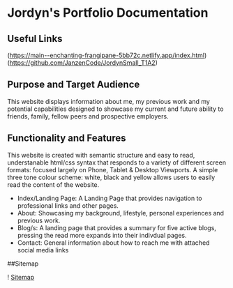 # **Jordyn's Portfolio Documentation**

## Useful Links

(https://main--enchanting-frangipane-5bb72c.netlify.app/index.html)
(https://github.com/JanzenCode/JordynSmall_T1A2)

## Purpose and Target Audience

This website displays information about me, my previous work and my potential capabilities designed to showcase my current and future ability to friends, family, fellow peers and prospective employers. 

## Functionality and Features 

This website is created with semantic structure and easy to read, understanable html/css syntax that responds to a variety of different screen formats: focused largely on Phone, Tablet & Desktop Viewports. A simple three tone colour scheme: white, black and yellow allows users to easily read the content of the website. 
- Index/Landing Page: A Landing Page that provides navigation to professional links and other pages.
- About: Showcasing my background, lifestyle, personal experiences and previous work.
- Blog/s: A landing page that provides a summary for five active blogs, pressing the read more expands into their indivdual pages. 
- Contact: General information about how to reach me with attached social media links 

##Sitemap

! [Sitemap](/docs/Sitemap.png)

